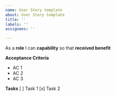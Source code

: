 ```yaml
---
name: User Story template
about: User Story template
title: ''
labels: ''
assignees: ''

---
```


As a **role** I can **capability** so that **received benefit**

**Acceptance Criteria**
- AC 1
- AC 2
- AC 3

**Tasks**
[ ] Task 1
[x] Task 2

